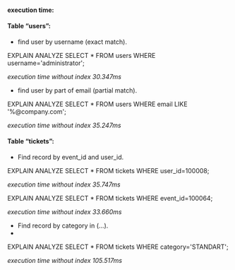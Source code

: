 #### execution time:
#### Table “users”:

* find user by username (exact match).

EXPLAIN ANALYZE
SELECT * FROM users WHERE username='administrator';

_execution time without index 30.347ms_
* find user by part of email (partial match).

EXPLAIN ANALYZE
SELECT * FROM users WHERE email LIKE '%@company.com';

_execution time without index 35.247ms_

#### Table “tickets”:

* Find record by event_id and user_id.

EXPLAIN ANALYZE
SELECT * FROM tickets WHERE user_id=100008;

_execution time without index 35.747ms_

EXPLAIN ANALYZE
SELECT * FROM tickets WHERE event_id=100064;

  _execution time without index 33.660ms_

* Find record by category in (…).
* 
EXPLAIN ANALYZE
SELECT * FROM tickets WHERE category='STANDART';

_execution time without index 105.517ms_

